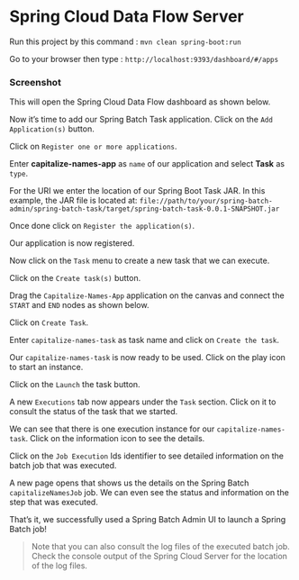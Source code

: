 # Spring Cloud Data Flow Server

Run this project by this command : `mvn clean spring-boot:run`

Go to your browser then type : `http://localhost:9393/dashboard/#/apps`

### Screenshot

This will open the Spring Cloud Data Flow dashboard as shown below.

Now it’s time to add our Spring Batch Task application. Click on the `Add Application(s)` button.



Click on `Register one or more applications`.


Enter __capitalize-names-app__ as `name` of our application and select **Task** as `type`.


For the URI we enter the location of our Spring Boot Task JAR. In this example, the JAR file is located at: `file://path/to/your/spring-batch-admin/spring-batch-task/target/spring-batch-task-0.0.1-SNAPSHOT.jar`

Once done click on `Register the application(s)`.


Our application is now registered.

Now click on the `Task` menu to create a new task that we can execute.


Click on the `Create task(s)` button.

Drag the `Capitalize-Names-App` application on the canvas and connect the `START` and `END` nodes as shown below.

Click on `Create Task`.


Enter `capitalize-names-task` as task name and click on `Create the task`.



Our `capitalize-names-task` is now ready to be used. Click on the play icon to start an instance.


Click on the `Launch` the task button.


A new `Executions` tab now appears under the `Task` section. Click on it to consult the status of the task that we started.


We can see that there is one execution instance for our `capitalize-names-task`. Click on the information icon to see the details.


Click on the `Job Execution` Ids identifier to see detailed information on the batch job that was executed.


A new page opens that shows us the details on the Spring Batch `capitalizeNamesJob` job. We can even see the status and information on the step that was executed.


That’s it, we successfully used a Spring Batch Admin UI to launch a Spring Batch job!

> Note that you can also consult the log files of the executed batch job. Check the console output of the Spring Cloud Server for the location of the log files.

